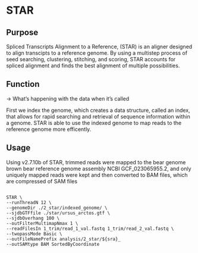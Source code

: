 # STAR


## Purpose

Spliced Transcripts Alignment to a Reference, (STAR) is an aligner designed to align transcipts to a reference genome. By using a multistep process of seed searching, clustering, stitching, and scoring, STAR accounts for spliced alignment and finds the best alignment of multiple possibilities.


## Function
→ What’s happening with the data when it’s called

First we index the genome, which creates a data structure, called an index, that allows for rapid searching and retrieval of sequence information within a genome. STAR is able to use the indexed genome to map reads to the reference genome more efficently. 


## Usage

Using v2.7.10b of STAR, trimmed reads were mapped to the bear genome brown bear reference genome assembly NCBI GCF_023065955.2, and only uniquely mapped reads were kept and then converted to BAM files, which are compressed of SAM files

```

STAR \
--runThreadN 12 \
--genomeDir ./2_star/indexed_genome/ \
--sjdbGTFfile ./star/ursus_arctos.gtf \
--sjdbOverhang 100 \
--outFilterMultimapNmax 1 \
--readFilesIn 1_trim/read_1_val.fastq 1_trim/read_2_val.fastq \
--twopassMode Basic \
--outFileNamePrefix analysis/2_star/${sra}_
--outSAMtype BAM SortedByCoordinate

```
